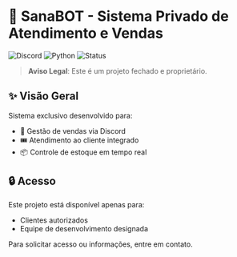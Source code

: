 # 🌻 SanaBOT - Sistema Privado de Atendimento e Vendas

![Discord](https://img.shields.io/badge/Discord-7289DA?style=for-the-badge&logo=discord&logoColor=white)
![Python](https://img.shields.io/badge/Python-3776AB?style=for-the-badge&logo=python&logoColor=white)
![Status](https://img.shields.io/badge/Status-Private%20Project-red)

> **Aviso Legal**: Este é um projeto fechado e proprietário.

## ✨ Visão Geral

Sistema exclusivo desenvolvido para:
- 🛒 Gestão de vendas via Discord
- 🎟️ Atendimento ao cliente integrado
- 📦 Controle de estoque em tempo real

## 🔒 Acesso

Este projeto está disponível apenas para:
- Clientes autorizados
- Equipe de desenvolvimento designada

Para solicitar acesso ou informações, entre em contato.
